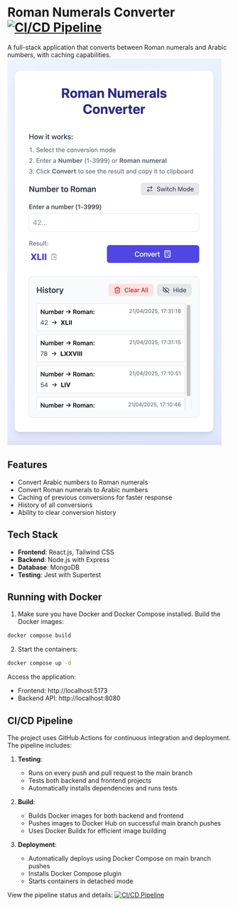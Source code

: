 # Roman Numerals Converter [![CI/CD Pipeline](https://github.com/NataliUstinova/roman-numerals-project/actions/workflows/ci.yml/badge.svg)](https://github.com/NataliUstinova/roman-numerals-project/actions/workflows/ci.yml)


A full-stack application that converts between Roman numerals and Arabic numbers, with caching capabilities.
![img.png](frontend/public/img.png)
## Features

- Convert Arabic numbers to Roman numerals
- Convert Roman numerals to Arabic numbers
- Caching of previous conversions for faster response
- History of all conversions
- Ability to clear conversion history

## Tech Stack

- **Frontend**: React.js, Tailwind CSS
- **Backend**: Node.js with Express
- **Database**: MongoDB
- **Testing**: Jest with Supertest

## Running with Docker
1. Make sure you have Docker and Docker Compose installed.
  Build the Docker images:
  ```bash
  docker compose build
  ```
2. Start the containers:
  ```bash
  docker compose up -d
   ```

Access the application:
- Frontend: http://localhost:5173
- Backend API: http://localhost:8080


## CI/CD Pipeline

The project uses GitHub Actions for continuous integration and deployment. The pipeline includes:

1. **Testing**:
   - Runs on every push and pull request to the main branch
   - Tests both backend and frontend projects
   - Automatically installs dependencies and runs tests

2. **Build**:
   - Builds Docker images for both backend and frontend
   - Pushes images to Docker Hub on successful main branch pushes
   - Uses Docker Buildx for efficient image building

3. **Deployment**:
   - Automatically deploys using Docker Compose on main branch pushes
   - Installs Docker Compose plugin
   - Starts containers in detached mode

View the pipeline status and details: 
[![CI/CD Pipeline](https://github.com/NataliUstinova/roman-numerals-project/actions/workflows/ci.yml/badge.svg)](https://github.com/NataliUstinova/roman-numerals-project/actions/workflows/ci.yml)

